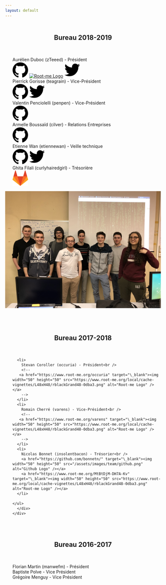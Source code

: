 ```yaml
---
layout: default
---
```


<!-- 2018 2019 -->
<div class="content">
  <div class="container">
    <div class="row">
      <div class="12u 12u$(medium)">
	<h2 align="center">Bureau 2018-2019</h2>
      </div>
      <div class="5u 12u$(medium)">
	<ul style="list-style-type:none">
	  <li>
	    Aurélien Duboc (zTeeed) - Président<br />
	    <a href="https://github.com/zteeed/" target="\_blank"><img width="50" height="50" src="/assets/images/team/github.png" alt="Github Logo" /></a>
	    <a href="https://www.root-me.org/zTeeed-115405" target="\_blank"><img width="50" height="50" src="https://www.root-me.org/local/cache-vignettes/L48xH48/rblackGrand48-0dba3.png" alt="Root-me Logo" /></a>
	    <a href="https://twitter.com/zTeeed_"><img width="50" height="50" src="/assets/images/team/twitter.png"></a>
	  </li>
	  <li>
	    Pierrick Gorisse (teagrain) - Vice-Président<br />
	    <a href="https://github.com/teagrain/" target="\_blank"><img width="50" height="50" src="/assets/images/team/github.png" alt="Github Logo" /></a>
	    <a href="https://twitter.com/Pierrick_go"><img width="50" height="50" src="/assets/images/team/twitter.png"></a>
	  </li>
	  <li>
	    Valentin Penciolelli (penpen) - Vice-Président<br />
	    <a href="https://github.com/penciole" target="\_blank"><img width="50" height="50" src="/assets/images/team/github.png" alt="Github Logo" /></a>
	  </li>
	  <li>Armelle Boussaïd (cilver) - Relations Entreprises<br />
	    <a href="https://github.com/Cilver-AB" target="\_blank"><img width="50" height="50" src="/assets/images/team/github.png" alt="Github Logo" /></a>
	  </li>
	  <li>Etienne Wan (etiennewan) - Veille technique<br />
	    <a href="https://github.com/etiennewan/" target="\_blank"><img width="50" height="50" src="/assets/images/team/github.png" alt="Github Logo" /></a>
	    <a href="https://twitter.com/EtienneWan"><img width="50" height="50" src="/assets/images/team/twitter.png"></a>
	  </li>
	  <li>
	    Ghita Filali (curlyhairedgirl) - Trésorière<br />
	    <a href="https://gitlab.com/ghitafilali/" target="\_blank"><img width="50" height="50" src="/assets/images/team/gitlab.png" alt="Gitlab Logo" /></a>
	  </li>
	</ul>
      </div>
      <div class="7u 12u$(medium)">
	<span class="image fit main"><img src="/assets/images/team/pic05.jpg.bak" alt="" />

<!-- 2017 2018 -->
<span class="image fit main"><img src="" alt="" /></span>
<div class="content">
  <div class="container">
    <div class="row">
      <div class="4u 12u$(medium)">
	<h2 align="center">Bureau 2017-2018</h2>
      </div>
      <div class="6u 12u$(medium)">
	<ul style="list-style-type:none">

	  <li>
	    Stevan Coroller (occuria) - Président<br />
	    <!--
       <a href="https://www.root-me.org/occuria" target="\_blank"><img width="50" height="50" src="https://www.root-me.org/local/cache-vignettes/L48xH48/rblackGrand48-0dba3.png" alt="Root-me Logo" /></a>
	    -->
	  </li>
	  <li>
	    Romain Cherré (varens) - Vice-Président<br />
	    <!--
       <a href="https://www.root-me.org/varens" target="\_blank"><img width="50" height="50" src="https://www.root-me.org/local/cache-vignettes/L48xH48/rblackGrand48-0dba3.png" alt="Root-me Logo" /></a>
	    -->
	  </li>
	  <li>
	    Nicolas Bonnet (insolentbacon) - Trésorier<br />
	    <a href="https://github.com/bonnetn/" target="\_blank"><img width="50" height="50" src="/assets/images/team/github.png" alt="Github Logo" /></a>
	    <a href="https://www.root-me.org/MtBtDjM-DH7A-Kv" target="\_blank"><img width="50" height="50" src="https://www.root-me.org/local/cache-vignettes/L48xH48/rblackGrand48-0dba3.png" alt="Root-me Logo" /></a>
	  </li>

	</ul>
      </div>
    </div>
  </div>
</div>

<!-- 2016 2017 -->
<span class="image fit main"><img src="" alt="" /></span>
<div class="content">
  <div class="container">
    <div class="row">
      <div class="4u 12u$(medium)">
	<h2 align="center">Bureau 2016-2017</h2>
      </div>
      <div class="6u 12u$(medium)">
	<ul style="list-style-type:none">
	  <li>
	    Florian Martin (manwefm) - Président<br />
	  </li>
	  <li>
	    Baptiste Polve - Vice Président<br />
	  </li>
	  <li>
	    Grégoire Menguy - Vice Président<br />
	  </li>
	</ul>
      </div>
    </div>
  </div>
</div>

<style>
h2 { margin-top: 50px; margin-bottom: 50px;}
</style>
